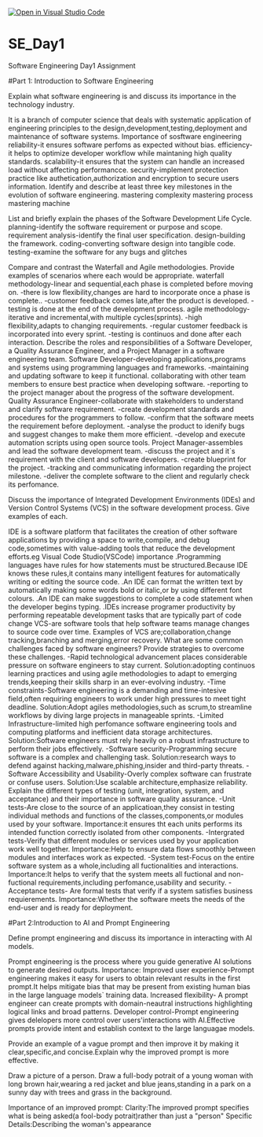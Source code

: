 [![Open in Visual Studio Code](https://classroom.github.com/assets/open-in-vscode-2e0aaae1b6195c2367325f4f02e2d04e9abb55f0b24a779b69b11b9e10269abc.svg)](https://classroom.github.com/online_ide?assignment_repo_id=18422013&assignment_repo_type=AssignmentRepo)
# SE_Day1
Software Engineering Day1 Assignment

#Part 1: Introduction to Software Engineering

Explain what software engineering is and discuss its importance in the technology industry.

It is a branch of computer science that deals with systematic application of engineering principles to the design,development,testing,deployment and maintenance of software systems.
Importance of sosftware engineering
reliability-it ensures software perfoms as expected without bias.
efficiency-it helps to optimize developer workflow while maintaning high quality standards.
scalability-it ensures that the system can handle an increased load without affecting performancce.
security-implement protection practice like authetication,authorization and encryption to secure users information.
Identify and describe at least three key milestones in the evolution of software engineering.
mastering complexity
mastering process 
mastering machine

List and briefly explain the phases of the Software Development Life Cycle.
planning-identify the software requirement or purpose and scope.
requirement analysis-identify the final user specification.
design-building the framework.
coding-converting software design into tangible code.
testing-examine the software for any bugs and glitches

Compare and contrast the Waterfall and Agile methodologies. Provide examples of scenarios where each would be appropriate.
waterfall methodology-linear and sequential,each phase is completed before moving on.
-there is low flexibility,changes are hard to incorporate 
 once a phase is complete..
 -customer feedback comes late,after the product is developed.
 -testing is done at the end of the development process.
 agile methodology-iterative and incremental,with multiple cycles(sprints).
 -high flexibility,adapts to changing requirements.
 -regular customer feedback is incorporated into every sprint.
 -testing is continuos and done after each interaction.
Describe the roles and responsibilities of a Software Developer, a Quality Assurance Engineer, and a Project Manager in a software engineering team.
Software Developer-developing applications,programs and systems using programming languages and frameworks.
-maintaining and updating software to keep it functional.
collaborating with other team members to ensure best practice when developing software.
-reporting to the project manager about the progress of the software development.
Quality Assurance Engineer-collaborate with stakeholders to understand and clarify software requirement.
-create development standards and procedures for the programmers to follow.
-confirm that the software meets the requirement before deployment.
-analyse the product to idenify bugs and suggest changes to make them more efficient.
-develop and execute automation scripts using open source tools.
Project Manager-assembles and lead the software development team.
-discuss the project and it`s requirement with the client and software developers.
-create blueprint for the project.
-tracking and communicating information regarding the project milestone.
-deliver the complete software to the client and regularly check its perfomance.


Discuss the importance of Integrated Development Environments (IDEs) and Version Control Systems (VCS) in the software development process. Give examples of each.

IDE is a software platform that facilitates the creation of other software applications by providing a space to write,compile, and debug code,sometimes with value-adding tools that reduce the development efforts.eg Visual Code Studio(VSCode)
importance
.Programming languages have rules for how statements must be structured.Because IDE knows these rules,it contains many intelligent features for automatically writing or editing the source code.
.An IDE can format the written text by automatically making some words bold or italic,or by using different font colours.
.An IDE can make suggestions to complete a code statement when the developer begins typing.
.IDEs increase programer productivity by performing repeatable development tasks that are typically part of code change
VCS-are software tools that help software teams manage changes to source code over time.
Examples of VCS are;collaboration,change tracking,branching and merging,error recovery.
What are some common challenges faced by software engineers? Provide strategies to overcome these challenges.
-Rapid technological advancement places considerable pressure on software engineers to stay current.
Solution:adopting continuos learning practices and using agile methodologies to adapt to emerging trends,keeping their skills sharp in an ever-evolving industry.
-Time constraints-Software engineering is a demanding and time-intesive field,often requiring engineers to work under high pressures to meet tight deadline.
Solution:Adopt agiles methodologies,such as scrum,to streamline workflows by diving large projects in manageable sprints.
-Limited Infrastructure-limited high perfomance software engineering tools and computing platforms and inefficient data storage architectures.
Solution:Software engineers must rely heavily on a robust infrastructure to perform their jobs effectively.
-Software security-Programming secure software is a complex and challenging task.
Solution:research ways to defend against hacking,malware,phishing,insider and third-party threats.
-Software Accessibility and Usability-Overly complex software can frustrate or confuse users.
Solution:Use scalable architecture,emphasize reliability.
Explain the different types of testing (unit, integration, system, and acceptance) and their importance in software quality assurance.
-Unit tests-Are close to the source of an applicatioan,they consist in testing individual methods and functions of the classes,components,or modules used by your software.
Importance:it ensures tht each units performs its intended function correctly isolated from other components.
-Intergrated tests-Verify that different modules or services used by your application work well together.
Importance:Help to ensure data flows smoothly between modules and interfaces work as expected.
-System test-Focus on the entire software system as a whole,including all fuctionalities and interactions.
Importance:It helps to verify that the system meets all fuctional and non-fuctional requirements,including perfomance,usability and security.
-Acceptance tests- Are formal tests that verify if a system satisfies business requierements.
Importance:Whether the software meets the needs of the end-user and is ready for deployment.


#Part 2:Introduction to AI and Prompt Engineering


Define prompt engineering and discuss its importance in interacting with AI models.

Prompt engineering is the process where you guide generative AI solutions to generate desired outputs.
Importance:
Improved user experience-Prompt engineering makes it easy for users to obtain relevant results in the first prompt.It helps mitigate bias that may be present from existing human bias in the large language models` training data.
Increased flexibility- A prompt engineer can create prompts with domain-neautral instructions highlighting logical links and broad patterns.
Developer control-Prompt engineering gives delelopers more control over users'interactions with AI.Effective prompts provide intent and establish context to the large languagae models.

Provide an example of a vague prompt and then improve it by making it clear,specific,and concise.Explain why the improved prompt is more effective.

Draw a picture of a person.
Draw a full-body potrait of a young woman with long brown hair,wearing a red jacket and blue jeans,standing in a park on a sunny day with trees and grass in the background.


Importance of an improved prompt:
Clarity:The improved prompt specifies what is being asked(a fool-body potrait)rather than just a "person"
Specific Details:Describing the woman's appearance 
